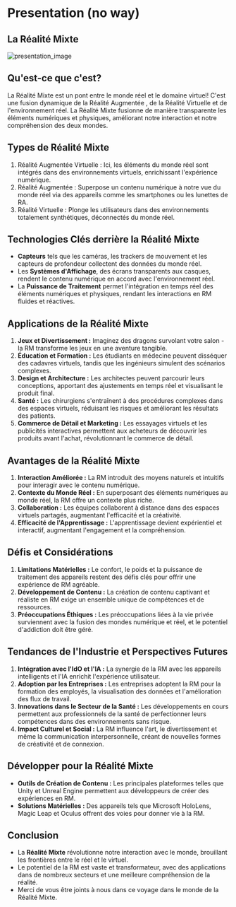 # Presentation (no way)
## La Réalité Mixte 

![presentation_image](Images/mixed_reality.png)

## Qu'est-ce que c'est?

La Réalité Mixte est un pont entre le monde réel et le domaine virtuel!
C'est une fusion dynamique de la Réalité Augmentée , de la Réalité Virtuelle et de l'environnement réel.
La Réalité Mixte fusionne de manière transparente les éléments numériques et physiques, améliorant notre interaction et notre compréhension des deux mondes.

## Types de Réalité Mixte

1) Réalité Augmentée Virtuelle : Ici, les éléments du monde réel sont intégrés dans des environnements virtuels, enrichissant l'expérience numérique.
2) Réalité Augmentée : Superpose un contenu numérique à notre vue du monde réel via des appareils comme les smartphones ou les lunettes de RA.
3) Réalité Virtuelle : Plonge les utilisateurs dans des environnements totalement synthétiques, déconnectés du monde réel.

## Technologies Clés derrière la Réalité Mixte

- **Capteurs** tels que les caméras, les trackers de mouvement et les capteurs de profondeur collectent des données du monde réel.
- Les **Systèmes d'Affichage**, des écrans transparents aux casques, rendent le contenu numérique en accord avec l'environnement réel.
- La **Puissance de Traitement** permet l'intégration en temps réel des éléments numériques et physiques, rendant les interactions en RM fluides et réactives.

## Applications de la Réalité Mixte
1. **Jeux et Divertissement :** Imaginez des dragons survolant votre salon - la RM transforme les jeux en une aventure tangible.
2. **Éducation et Formation :** Les étudiants en médecine peuvent disséquer des cadavres virtuels, tandis que les ingénieurs simulent des scénarios complexes.
3. **Design et Architecture :** Les architectes peuvent parcourir leurs conceptions, apportant des ajustements en temps réel et visualisant le produit final.
4. **Santé :** Les chirurgiens s'entraînent à des procédures complexes dans des espaces virtuels, réduisant les risques et améliorant les résultats des patients.
5. **Commerce de Détail et Marketing :** Les essayages virtuels et les publicités interactives permettent aux acheteurs de découvrir les produits avant l'achat, révolutionnant le commerce de détail.

## Avantages de la Réalité Mixte
1. **Interaction Améliorée :** La RM introduit des moyens naturels et intuitifs pour interagir avec le contenu numérique.
2. **Contexte du Monde Réel :** En superposant des éléments numériques au monde réel, la RM offre un contexte plus riche.
3. **Collaboration :** Les équipes collaborent à distance dans des espaces virtuels partagés, augmentant l'efficacité et la créativité.
4. **Efficacité de l'Apprentissage :** L'apprentissage devient expérientiel et interactif, augmentant l'engagement et la compréhension.

## Défis et Considérations
1. **Limitations Matérielles :** Le confort, le poids et la puissance de traitement des appareils restent des défis clés pour offrir une expérience de RM agréable.
2. **Développement de Contenu :** La création de contenu captivant et réaliste en RM exige un ensemble unique de compétences et de ressources.
3. **Préoccupations Éthiques :** Les préoccupations liées à la vie privée surviennent avec la fusion des mondes numérique et réel, et le potentiel d'addiction doit être géré.

## Tendances de l'Industrie et Perspectives Futures
1. **Intégration avec l'IdO et l'IA :** La synergie de la RM avec les appareils intelligents et l'IA enrichit l'expérience utilisateur.
2. **Adoption par les Entreprises :** Les entreprises adoptent la RM pour la formation des employés, la visualisation des données et l'amélioration des flux de travail.
3. **Innovations dans le Secteur de la Santé :** Les développements en cours permettent aux professionnels de la santé de perfectionner leurs compétences dans des environnements sans risque.
4. **Impact Culturel et Social :** La RM influence l'art, le divertissement et même la communication interpersonnelle, créant de nouvelles formes de créativité et de connexion.

## Développer pour la Réalité Mixte
- **Outils de Création de Contenu :** Les principales plateformes telles que Unity et Unreal Engine permettent aux développeurs de créer des expériences en RM.
- **Solutions Matérielles :** Des appareils tels que Microsoft HoloLens, Magic Leap et Oculus offrent des voies pour donner vie à la RM.

## Conclusion
- La **Réalité Mixte** révolutionne notre interaction avec le monde, brouillant les frontières entre le réel et le virtuel.
- Le potentiel de la RM est vaste et transformateur, avec des applications dans de nombreux secteurs et une meilleure compréhension de la réalité.
- Merci de vous être joints à nous dans ce voyage dans le monde de la Réalité Mixte.

